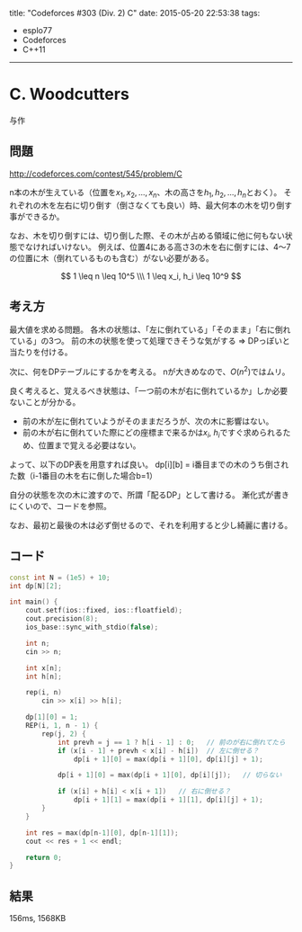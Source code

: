 title: "Codeforces #303 (Div. 2) C"
date: 2015-05-20 22:53:38
tags:
- esplo77
- Codeforces
- C++11
---


# C. Woodcutters

与作

## 問題

<http://codeforces.com/contest/545/problem/C>

n本の木が生えている（位置を$x_1, x_2, ..., x_n$、木の高さを$h_1, h_2, ..., h_n$とおく）。
それぞれの木を左右に切り倒す（倒さなくても良い）時、最大何本の木を切り倒す事ができるか。

なお、木を切り倒すには、切り倒した際、その木が占める領域に他に何もない状態でなければいけない。
例えば、位置4にある高さ3の木を右に倒すには、4～7の位置に木（倒れているものも含む）がない必要がある。

$$
1 \leq n \leq 10^5 \\\
1 \leq x_i, h_i \leq 10^9
$$

## 考え方

最大値を求める問題。
各木の状態は、「左に倒れている」「そのまま」「右に倒れている」の3つ。
前の木の状態を使って処理できそうな気がする => DPっぽいと当たりを付ける。

次に、何をDPテーブルにするかを考える。
nが大きめなので、$O(n^2)$ではムリ。

良く考えると、覚えるべき状態は、「一つ前の木が右に倒れているか」しか必要ないことが分かる。

* 前の木が左に倒れていようがそのままだろうが、次の木に影響はない。
* 前の木が右に倒れていた際にどの座標まで来るかは$x_i$, $h_i$ですぐ求められるため、位置まで覚える必要はない。

よって、以下のDP表を用意すれば良い。
dp[i][b] = i番目までの木のうち倒された数（i-1番目の木を右に倒した場合b=1）

自分の状態を次の木に渡すので、所謂「配るDP」として書ける。
漸化式が書きにくいので、コードを参照。

なお、最初と最後の木は必ず倒せるので、それを利用すると少し綺麗に書ける。

## コード

```C++
const int N = (1e5) + 10;
int dp[N][2];

int main() {
    cout.setf(ios::fixed, ios::floatfield);
    cout.precision(8);
    ios_base::sync_with_stdio(false);

    int n;
    cin >> n;

    int x[n];
    int h[n];

    rep(i, n)
        cin >> x[i] >> h[i];

    dp[1][0] = 1;
    REP(i, 1, n - 1) {
        rep(j, 2) {
            int prevh = j == 1 ? h[i - 1] : 0;   // 前のが右に倒れてたら
            if (x[i - 1] + prevh < x[i] - h[i])  // 左に倒せる？
                dp[i + 1][0] = max(dp[i + 1][0], dp[i][j] + 1);

            dp[i + 1][0] = max(dp[i + 1][0], dp[i][j]);   // 切らない

            if (x[i] + h[i] < x[i + 1])   // 右に倒せる？
                dp[i + 1][1] = max(dp[i + 1][1], dp[i][j] + 1);
        }
    }

    int res = max(dp[n-1][0], dp[n-1][1]);
    cout << res + 1 << endl;

    return 0;
}
```

## 結果
156ms, 1568KB




